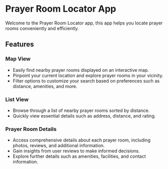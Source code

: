 # Prayer Room Locator App

Welcome to the Prayer Room Locator app, this app helps you locate prayer rooms conveniently and efficiently.

## Features

### Map View
- Easily find nearby prayer rooms displayed on an interactive map.
- Pinpoint your current location and explore prayer rooms in your vicinity.
- Filter options to customize your search based on preferences such as distance, amenities, and more.

### List View
- Browse through a list of nearby prayer rooms sorted by distance.
- Quickly view essential details such as address, distance, and rating.

### Prayer Room Details
- Access comprehensive details about each prayer room, including photos, reviews, and additional information.
- Gain insights from user reviews to make informed decisions.
- Explore further details such as amenities, facilities, and contact information.
